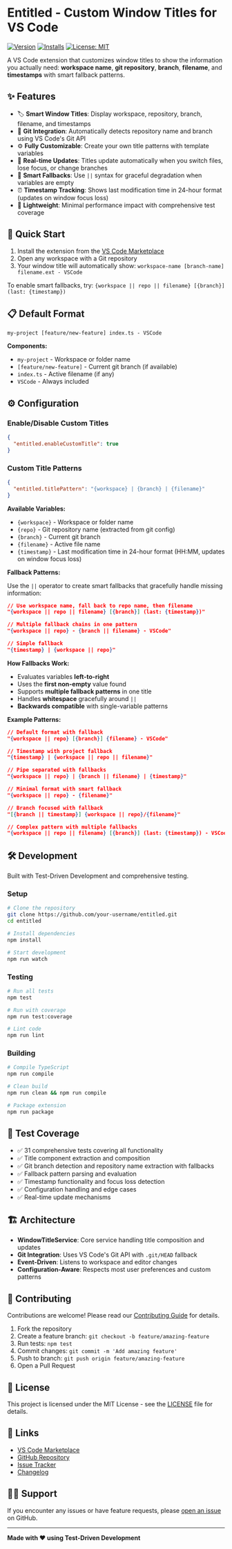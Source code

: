 # Entitled - Custom Window Titles for VS Code

[![Version](https://img.shields.io/visual-studio-marketplace/v/your-publisher-name.entitled)](https://marketplace.visualstudio.com/items?itemName=your-publisher-name.entitled)
[![Installs](https://img.shields.io/visual-studio-marketplace/i/your-publisher-name.entitled)](https://marketplace.visualstudio.com/items?itemName=your-publisher-name.entitled)
[![License: MIT](https://img.shields.io/badge/License-MIT-yellow.svg)](https://opensource.org/licenses/MIT)

A VS Code extension that customizes window titles to show the information you actually need: **workspace name**, **git repository**, **branch**, **filename**, and **timestamps** with smart fallback patterns.

## ✨ Features

- 🏷️ **Smart Window Titles**: Display workspace, repository, branch, filename, and timestamps
- 🌳 **Git Integration**: Automatically detects repository name and branch using VS Code's Git API  
- ⚙️ **Fully Customizable**: Create your own title patterns with template variables
- 🔄 **Real-time Updates**: Titles update automatically when you switch files, lose focus, or change branches
- 🎯 **Smart Fallbacks**: Use `||` syntax for graceful degradation when variables are empty
- ⏰ **Timestamp Tracking**: Shows last modification time in 24-hour format (updates on window focus loss)
- 🚀 **Lightweight**: Minimal performance impact with comprehensive test coverage

## 🚀 Quick Start

1. Install the extension from the [VS Code Marketplace](https://marketplace.visualstudio.com/items?itemName=your-publisher-name.entitled)
2. Open any workspace with a Git repository
3. Your window title will automatically show: `workspace-name [branch-name] filename.ext - VSCode`

To enable smart fallbacks, try: `{workspace || repo || filename} [{branch}] (last: {timestamp})`

## 📋 Default Format

```
my-project [feature/new-feature] index.ts - VSCode
```

**Components:**
- `my-project` - Workspace or folder name
- `[feature/new-feature]` - Current git branch (if available)
- `index.ts` - Active filename (if any)
- `VSCode` - Always included

## ⚙️ Configuration

### Enable/Disable Custom Titles
```json
{
  "entitled.enableCustomTitle": true
}
```

### Custom Title Patterns
```json
{
  "entitled.titlePattern": "{workspace} | {branch} | {filename}"
}
```

**Available Variables:**

- `{workspace}` - Workspace or folder name
- `{repo}` - Git repository name (extracted from git config)
- `{branch}` - Current git branch
- `{filename}` - Active file name
- `{timestamp}` - Last modification time in 24-hour format (HH:MM, updates on window focus loss)

**Fallback Patterns:**

Use the `||` operator to create smart fallbacks that gracefully handle missing information:

```json
// Use workspace name, fall back to repo name, then filename
"{workspace || repo || filename} [{branch}] (last: {timestamp})"

// Multiple fallback chains in one pattern
"{workspace || repo} - {branch || filename} - VSCode"

// Simple fallback
"{timestamp} | {workspace || repo}"
```

**How Fallbacks Work:**

- Evaluates variables **left-to-right**
- Uses the **first non-empty** value found
- Supports **multiple fallback patterns** in one title
- Handles **whitespace** gracefully around `||`
- **Backwards compatible** with single-variable patterns

**Example Patterns:**
```json
// Default format with fallback
"{workspace || repo} [{branch}] {filename} - VSCode"

// Timestamp with project fallback
"{timestamp} | {workspace || repo || filename}"

// Pipe separated with fallbacks
"{workspace || repo} | {branch || filename} | {timestamp}"

// Minimal format with smart fallback
"{workspace || repo} - {filename}"

// Branch focused with fallback
"[{branch || timestamp}] {workspace || repo}/{filename}"

// Complex pattern with multiple fallbacks
"{workspace || repo || filename} [{branch}] (last: {timestamp}) - VSCode"
```

## 🛠️ Development

Built with Test-Driven Development and comprehensive testing.

### Setup
```bash
# Clone the repository
git clone https://github.com/your-username/entitled.git
cd entitled

# Install dependencies
npm install

# Start development
npm run watch
```

### Testing
```bash
# Run all tests
npm test

# Run with coverage
npm run test:coverage

# Lint code
npm run lint
```

### Building
```bash
# Compile TypeScript
npm run compile

# Clean build
npm run clean && npm run compile

# Package extension
npm run package
```

## 🧪 Test Coverage

- ✅ 31 comprehensive tests covering all functionality
- ✅ Title component extraction and composition
- ✅ Git branch detection and repository name extraction with fallbacks  
- ✅ Fallback pattern parsing and evaluation
- ✅ Timestamp functionality and focus loss detection
- ✅ Configuration handling and edge cases
- ✅ Real-time update mechanisms

## 🏗️ Architecture

- **WindowTitleService**: Core service handling title composition and updates
- **Git Integration**: Uses VS Code's Git API with `.git/HEAD` fallback
- **Event-Driven**: Listens to workspace and editor changes
- **Configuration-Aware**: Respects most user preferences and custom patterns

## 🤝 Contributing

Contributions are welcome! Please read our [Contributing Guide](CONTRIBUTING.md) for details.

1. Fork the repository
2. Create a feature branch: `git checkout -b feature/amazing-feature`
3. Run tests: `npm test`
4. Commit changes: `git commit -m 'Add amazing feature'`
5. Push to branch: `git push origin feature/amazing-feature`
6. Open a Pull Request

## 📝 License

This project is licensed under the MIT License - see the [LICENSE](LICENSE) file for details.

## 🔗 Links

- [VS Code Marketplace](https://marketplace.visualstudio.com/items?itemName=your-publisher-name.entitled)
- [GitHub Repository](https://github.com/your-username/entitled)
- [Issue Tracker](https://github.com/your-username/entitled/issues)
- [Changelog](CHANGELOG.md)

## 🙋‍♂️ Support

If you encounter any issues or have feature requests, please [open an issue](https://github.com/your-username/entitled/issues) on GitHub.

---

**Made with ❤️ using Test-Driven Development**

